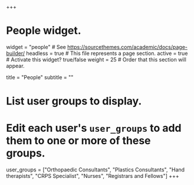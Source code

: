 +++
# People widget.
widget = "people"  # See https://sourcethemes.com/academic/docs/page-builder/
headless = true  # This file represents a page section.
active = true  # Activate this widget? true/false
weight = 25  # Order that this section will appear.

title = "People"
subtitle = ""

# List user groups to display.
#   Edit each user's `user_groups` to add them to one or more of these groups.
user_groups = ["Orthopaedic Consultants",
               "Plastics Consultants",
               "Hand therapists",
               "CRPS Specialist",
               "Nurses",
               "Registrars and Fellows"]
+++
